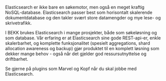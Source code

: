Elasticsearch er ikke bare en søkemotor, men også en meget kraftig NoSQL-database. Elasticsearch passer best som horisontalt skalerende dokumentdatabase og den takler svært store datamengder og mye lese- og skrivetrafikk.

I BEKK brukes Elasticsearch i mange prosjekter, både som søkeløsning og som database. Vår erfaring er at Elasticsearch sine gode REST-api-er, enkle skalerbarhet, og komplette funksjonalitet (spesielt aggregations, shard allocation awareness og backup) gjør produktet til en komplett løsning som dekker mange behov - også når det gjelder god ressursutnyttelse og driftbarhet.

Se gjerne på plugins som Marvel og Kopf når du skal jobbe med Elasticsearch.